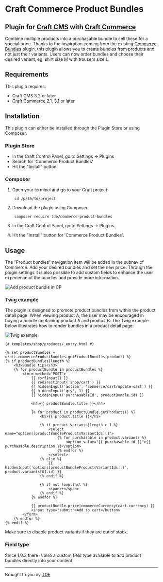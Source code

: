 # Craft Commerce Product Bundles
## Plugin for [Craft CMS](https://craftcms.com/) with [Craft Commerce](https://craftcms.com/commerce)

Combine multiple products into a purchasable bundle to sell these for a special price. 
Thanks to the inspiration coming from the existing [Commerce Bundles](https://plugins.craftcms.com/commerce-bundles) plugin, this plugin allows you to create bundles from products and not just their variants.
Users can now order bundles and choose their desired variant, eg. shirt size M with trousers size L.

## Requirements

This plugin requires:
* Craft CMS 3.2 or later
* Craft Commerce 2.1, 3.1 or later

## Installation

This plugin can either be installed through the Plugin Store or using Composer.

### Plugin Store

- In the Craft Control Panel, go to Settings -> Plugins
- Search for 'Commerce Product Bundles'
- Hit the "Install" button

### Composer

1. Open your terminal and go to your Craft project:

        cd /path/to/project

2. Download the plugin using Composer

        composer require tde/commerce-product-bundles

3. In the Craft Control Panel, go to Settings → Plugins
 
4. Hit the "Install" button for 'Commerce Product Bundles'.

## Usage

The "Product bundles" navigation item will be added in the subnav of Commerce.
Add your desired bundles and set the new price.
Through the plugin settings it is also possible to add custom fields to enhance the user experience of the bundles and provide more information.

![Add product bundle in CP](https://github.com/tdeNL/craft-commerce-product-bundles/blob/master/resources/screenshot-cp.png?raw=true)

### Twig example

The plugin is designed to promote product bundles from within the product detail page.
When viewing product A, the user may be encouraged in buying a bundle containing product A and product B.
The Twig example below illustrates how to render bundles in a product detail page:

![Twig example](https://github.com/tdeNL/craft-commerce-product-bundles/blob/master/resources/screenshot-twig.png?raw=true)

```
{# templates/shop/products/_entry.html #}

{% set productBundles = craft.commerceProductBundles.getProductBundles(product) %}
{% if productBundles|length %}
    <h3>Bundle tips</h3>
    {% for productBundle in productBundles %}
        <form method="POST">
            {{ csrfInput() }}
            {{ redirectInput('shop/cart') }}
            {{ hiddenInput('action', 'commerce/cart/update-cart') }}
            {{ hiddenInput('qty', 1) }}
            {{ hiddenInput('purchasableId', productBundle.id) }}
    
            <h4>{{ productBundle.title }}</h4>
    
            {% for product in productBundle.getProducts() %}
                <h5>{{ product.title }}</h5>

                {% if product.variants|length > 1 %}
                    <select name="options[productBundleProductsVariantIds][]">
                        {% for purchasable in product.variants %}
                            <option value="{{ purchasable.id }}">{{ purchasable.description }}</option>
                        {% endfor %}
                    </select>
                {% else %}
                    {{ hiddenInput('options[productBundleProductsVariantIds][]', product.variants[0].id) }}
                {% endif %}

                {% if not loop.last %}
                    <span>+</span>
                {% endif %}
            {% endfor %}

            {{ productBundle.price|commerceCurrency(cart.currency) }}
            <input type="submit">Add to cart</button>
        </form>
    {% endfor %}
{% endif %}
```

Make sure to disable product variants if they are out of stock.

### Field type

Since 1.0.3 there is also a custom field type available to add product bundles directly into your content.

---

Brought to you by [TDE](https://www.tde.nl/en)
